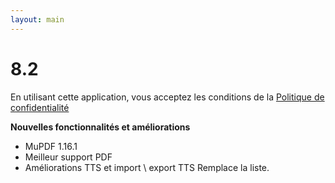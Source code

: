 ```yaml
---
layout: main
---
```


# 8.2

En utilisant cette application, vous acceptez les conditions de la [Politique de confidentialité](/wiki/PrivacyPolicy/fr)

**Nouvelles fonctionnalités et améliorations**

* MuPDF 1.16.1
* Meilleur support PDF
* Améliorations TTS et import \ export TTS Remplace la liste.



